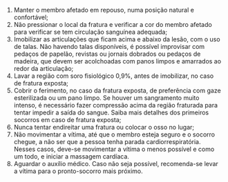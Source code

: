 1. Manter o membro afetado em repouso, numa posição natural e confortável;
2. Não pressionar o local da fratura e verificar a cor do membro afetado para verificar se tem circulação sanguínea adequada;
3. Imobilizar as articulações que ficam acima e abaixo da lesão, com o uso de talas. Não havendo talas disponíveis, é possível improvisar com pedaços de papelão, revistas ou jornais dobrados ou pedaços de madeira, que devem ser acolchoadas com panos limpos e amarrados ao redor da articulação;
4. Lavar a região com soro fisiológico 0,9%, antes de imobilizar, no caso de fratura exposta;
5. Cobrir o ferimento, no caso da fratura exposta, de preferência com gaze esterilizada ou um pano limpo. Se houver um sangramento muito intenso, é necessário fazer compressão acima da região fraturada para tentar impedir a saída do sangue. Saiba mais detalhes dos primeiros socorros em caso de fratura exposta;
6. Nunca tentar endireitar uma fratura ou colocar o osso no lugar;
7. Não movimentar a vítima, até que o membro esteja seguro e o socorro chegue, a não ser que a pessoa tenha parada cardiorrespiratória. Nesses casos, deve-se movimentar a vítima o menos possível e como um todo, e iniciar a massagem cardíaca.
8. Aguardar o auxílio médico. Caso não seja possível, recomenda-se levar a vítima para o pronto-socorro mais próximo.
